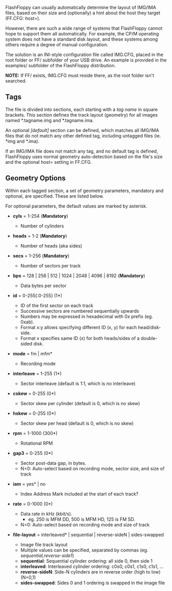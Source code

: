 
FlashFloppy can usually automatically determine the layout of IMG/IMA
files, based on their size and (optionally) a hint about the host they
target (FF.CFG: *host=*).

However, there are such a wide range of systems that FlashFloppy cannot
hope to support them all automatically. For example, the CP/M operating
system does not have a standard disk layout, and these systems among
others require a degree of manual configuration.

The solution is an INI-style configuration file called IMG.CFG, placed
in the root folder or FF/ subfolder of your USB drive. An example is
provided in the examples/ subfolder of the FlashFloppy distribution.

**NOTE:** If FF/ exists, IMG.CFG must reside there, as the root
folder isn't searched.

## Tags

The file is divided into sections, each starting with a *tag name* in
square brackets. This section defines the track layout (geometry) for
all images named *.tagname.img and *.tagname.ima.

An optional *[default]* section can be defined, which matches all IMG/IMA
files that do not match any other defined tag, including untagged files
(ie. *img and *.ima).

If an IMG/IMA file does not match any tag, and no default tag is defined,
FlashFloppy uses normal geometry auto-detection based on the file's size
and the optional *host=* setting in FF.CFG.

## Geometry Options

Within each tagged section, a set of geometry parameters, mandatory and
optional, are specified. These are listed below.

For optional parameters, the default values are marked by asterisk.

- **cyls** = 1-254 (**Mandatory**)
  - Number of cylinders

- **heads** = 1-2 (**Mandatory**)
  - Number of heads (aka sides)

- **secs** = 1-256 (**Mandatory**)
  - Number of sectors per track

- **bps** = 128 | 256 | 512 | 1024 | 2048 | 4096 | 8192 (**Mandatory**)
  - Data bytes per sector

- **id** = 0-255[:0-255] (1*)
  - ID of the first sector on each track
  - Successive sectors are numbered sequentially upwards
  - Numbers may be expressed in hexadecimal with 0x prefix (eg. 0xab).
  - Format x:y allows specifying different ID (x, y) for each head/disk-side.
  - Format x specifies same ID (x) for both heads/sides of a double-sided disk.

- **mode** = fm | mfm*
  - Recording mode

- **interleave** = 1-255 (1*)
  - Sector interleave (default is 1:1, which is no interleave)
  
- **cskew** = 0-255 (0*)
  - Sector skew per cylinder (default is 0, which is no skew)

- **hskew** = 0-255 (0*)
  - Sector skew per head (default is 0, which is no skew)

- **rpm** = 1-1000 (300*)
  - Rotational RPM

- **gap3** = 0-255 (0*)
  - Sector post-data gap, in bytes.
  - N=0: Auto-select based on recording mode, sector size, and size of track

- **iam** = yes* | no
  - Index Address Mark included at the start of each track?

- **rate** = 0-1000 (0*)
  - Data rate in kHz (kbit/s).
    - eg. 250 is MFM DD, 500 is MFM HD, 125 is FM SD.
  - N=0: Auto-select based on recording mode and size of track

- **file-layout** = interleaved* | sequential | reverse-sideN | sides-swapped
  - Image file track layout
  - Multiple values can be specified, separated by commas (eg. *sequential,reverse-side1*)
  - **sequential**: Sequential cylinder ordering: all side 0, then side 1
  - **interleaved**: Interleaved cylinder ordering: c0s0, c0s1, c1s0, c1s1, ...
  - **reverse-sideN**: Side-N cylinders are in reverse order (high to low) (N=0,1)
  - **sides-swapped**: Sides 0 and 1 ordering is swapped in the image file

